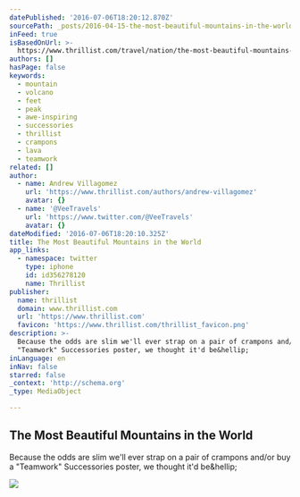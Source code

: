 ```yaml
---
datePublished: '2016-07-06T18:20:12.870Z'
sourcePath: _posts/2016-04-15-the-most-beautiful-mountains-in-the-world.md
inFeed: true
isBasedOnUrl: >-
  https://www.thrillist.com/travel/nation/the-most-beautiful-mountains-in-the-world/travel
authors: []
hasPage: false
keywords:
  - mountain
  - volcano
  - feet
  - peak
  - awe-inspiring
  - successories
  - thrillist
  - crampons
  - lava
  - teamwork
related: []
author:
  - name: Andrew Villagomez
    url: 'https://www.thrillist.com/authors/andrew-villagomez'
    avatar: {}
  - name: '@VeeTravels'
    url: 'https://www.twitter.com/@VeeTravels'
    avatar: {}
dateModified: '2016-07-06T18:20:10.325Z'
title: The Most Beautiful Mountains in the World
app_links:
  - namespace: twitter
    type: iphone
    id: id356278120
    name: Thrillist
publisher:
  name: thrillist
  domain: www.thrillist.com
  url: 'https://www.thrillist.com'
  favicon: 'https://www.thrillist.com/thrillist_favicon.png'
description: >-
  Because the odds are slim we'll ever strap on a pair of crampons and/or buy a
  "Teamwork" Successories poster, we thought it'd be&hellip;
inLanguage: en
inNav: false
starred: false
_context: 'http://schema.org'
_type: MediaObject

---
```

<article style=""><h1>The Most Beautiful Mountains in the World</h1><p>Because the odds are slim we'll ever strap on a pair of crampons and/or buy a "Teamwork" Successories poster, we thought it'd be&amp;hellip;</p><img src="https://s3-us-west-2.amazonaws.com/the-grid-img/p/1b496619db57b77afcb89aef920994ac6e50e5fe.jpg" /></article>